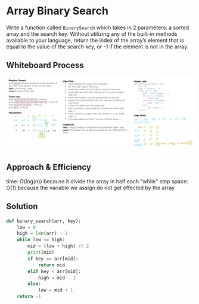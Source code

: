 # Array Binary Search

Write a function called `BinarySearch` which takes in 2 parameters: a sorted array and the search key. Without utilizing any of the built-in methods available to your language, return the index of the array’s element that is equal to the value of the search key, or -1 if the element is not in the array.

## Whiteboard Process

<!-- Embedded whiteboard image -->

![whiteboard](./whiteboard.png)

## Approach & Efficiency

time: O(log(n)) because it divide the array in half each "while" step
space: O(1) because the variable we assign do not get effected by the array

## Solution

```python
def binary_search(arr, key):
    low = 0
    high = len(arr) - 1
    while low <= high:
        mid = (low + high) // 2
        print(mid)
        if key == arr[mid]:
            return mid
        elif key < arr[mid]:
            high = mid - 1
        else:
            low = mid + 1
    return -1
```
